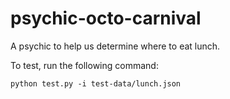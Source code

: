 # psychic-octo-carnival


A psychic to help us determine where to eat lunch.

To test, run the following command:

`python test.py -i test-data/lunch.json` 
